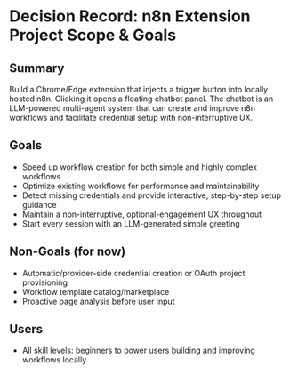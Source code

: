 # Decision Record: n8n Extension Project Scope & Goals

## Summary
Build a Chrome/Edge extension that injects a trigger button into locally hosted n8n. Clicking it opens a floating chatbot panel. The chatbot is an LLM-powered multi-agent system that can create and improve n8n workflows and facilitate credential setup with non-interruptive UX.

## Goals
- Speed up workflow creation for both simple and highly complex workflows
- Optimize existing workflows for performance and maintainability
- Detect missing credentials and provide interactive, step-by-step setup guidance
- Maintain a non-interruptive, optional-engagement UX throughout
- Start every session with an LLM-generated simple greeting

## Non-Goals (for now)
- Automatic/provider-side credential creation or OAuth project provisioning
- Workflow template catalog/marketplace
- Proactive page analysis before user input

## Users
- All skill levels: beginners to power users building and improving workflows locally

## High-Level Capabilities
- LLM chatbot with agent network: Classifier, Enrichment (one-question-at-a-time), Planner, Executor; Orchestrator manages flow
- n8n API integration for reading/updating workflows and checking credentials
- Credential guidance launched via optional buttons; runs in parallel to main task
- Session persistence for chats (to be designed later)

## UX Principles
- Non-interruptive UX: do not force context switches; offer optional buttons/links
- One-question-at-a-time when gathering clarification

## Open Questions / Next
- Define Target Users & Use Cases in detail
- Storage design for chat sessions and state
- Initial tech stack choices for extension scaffold and LLM provider
